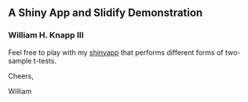 ## A Shiny App and Slidify Demonstration
### William H. Knapp III

Feel free to play with my [shinyapp](https://knappsych.shinyapps.io/Data_Products_Demo_t-tests)
that performs different forms of two-sample t-tests.

Cheers,

William